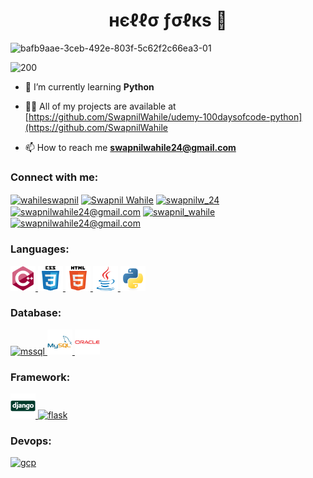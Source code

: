 <h1 align="center">нєℓℓσ ƒσℓкѕ 👋</h1>


![bafb9aae-3ceb-492e-803f-5c62f2c66ea3-01](https://user-images.githubusercontent.com/91313378/137864495-ab0140d4-cd97-44c1-8026-e46f516fdef4.jpeg)

![200](https://user-images.githubusercontent.com/91313378/137848333-0b597a81-349b-41b7-b576-c71d78ca4411.gif)


- 🌱 I’m currently learning **Python**

- 👨‍💻 All of my projects are available at [https://github.com/SwapnilWahile/udemy-100daysofcode-python](https://github.com/SwapnilWahile

- 📫 How to reach me **swapnilwahile24@gmail.com**

<h3 align="left">Connect with me:</h3>
<p align="left">
<a href="https://twitter.com/wahileswapnil" target="blank"><img align="center" src="https://raw.githubusercontent.com/rahuldkjain/github-profile-readme-generator/master/src/images/icons/Social/twitter.svg" alt="wahileswapnil" height="30" width="40" /></a>
<a href="https://linkedin.com/in/Swapnil Wahile" target="blank"><img align="center" src="https://raw.githubusercontent.com/rahuldkjain/github-profile-readme-generator/master/src/images/icons/Social/linked-in-alt.svg" alt="Swapnil Wahile" height="30" width="40" /></a>
<a href="https://instagram.com/swapnilw_24" target="blank"><img align="center" src="https://raw.githubusercontent.com/rahuldkjain/github-profile-readme-generator/master/src/images/icons/Social/instagram.svg" alt="swapnilw_24" height="30" width="40" /></a>
<a href="https://www.hackerrank.com/swapnilwahile24@gmail.com" target="blank"><img align="center" src="https://raw.githubusercontent.com/rahuldkjain/github-profile-readme-generator/master/src/images/icons/Social/hackerrank.svg" alt="swapnilwahile24@gmail.com" height="30" width="40" /></a>
<a href="https://www.leetcode.com/swapnil_wahile" target="blank"><img align="center" src="https://raw.githubusercontent.com/rahuldkjain/github-profile-readme-generator/master/src/images/icons/Social/leet-code.svg" alt="swapnil_wahile" height="30" width="40" /></a>
<a href="https://auth.geeksforgeeks.org/user/swapnilwahile24@gmail.com" target="blank"><img align="center" src="https://raw.githubusercontent.com/rahuldkjain/github-profile-readme-generator/master/src/images/icons/Social/geeks-for-geeks.svg" alt="swapnilwahile24@gmail.com" height="30" width="40" /></a>
</p>

<h3 align="left">Languages:</h3>
<p align="left"> <a href="https://www.w3schools.com/cpp/" target="_blank"> <img src="https://raw.githubusercontent.com/devicons/devicon/master/icons/cplusplus/cplusplus-original.svg" alt="cplusplus" width="40" height="40"/> </a> <a href="https://www.w3schools.com/css/" target="_blank"> <img src="https://raw.githubusercontent.com/devicons/devicon/master/icons/css3/css3-original-wordmark.svg" alt="css3" width="40" height="40"/> </a> <a href="https://www.w3.org/html/" target="_blank"> <img src="https://raw.githubusercontent.com/devicons/devicon/master/icons/html5/html5-original-wordmark.svg" alt="html5" width="40" height="40"/> </a> <a href="https://www.java.com" target="_blank"> <img src="https://raw.githubusercontent.com/devicons/devicon/master/icons/java/java-original.svg" alt="java" width="40" height="40"/> </a> <a href="https://www.python.org" target="_blank"> <img src="https://raw.githubusercontent.com/devicons/devicon/master/icons/python/python-original.svg" alt="python" width="40" height="40"/> </a> </p>

<h3 align="left">Database:</h3>
<p align="left"> <a href="https://www.microsoft.com/en-us/sql-server" target="_blank"> <img src="https://www.svgrepo.com/show/303229/microsoft-sql-server-logo.svg" alt="mssql" width="40" height="40"/> </a> <a href="https://www.mysql.com/" target="_blank"> <img src="https://raw.githubusercontent.com/devicons/devicon/master/icons/mysql/mysql-original-wordmark.svg" alt="mysql" width="40" height="40"/> </a> <a href="https://www.oracle.com/" target="_blank"> <img src="https://raw.githubusercontent.com/devicons/devicon/master/icons/oracle/oracle-original.svg" alt="oracle" width="40" height="40"/> </a> </p>

<h3 align="left">Framework:</h3>
<p align="left"> <a href="https://www.djangoproject.com/" target="_blank"> <img src="https://raw.githubusercontent.com/devicons/devicon/master/icons/django/django-original.svg" alt="django" width="40" height="40"/> </a> <a href="https://flask.palletsprojects.com/" target="_blank"> <img src="https://www.vectorlogo.zone/logos/pocoo_flask/pocoo_flask-icon.svg" alt="flask" width="40" height="40"/> </a> </p>

<h3 align="left">Devops:</h3>
<p align="left"> <a href="https://cloud.google.com" target="_blank"> <img src="https://www.vectorlogo.zone/logos/google_cloud/google_cloud-icon.svg" alt="gcp" width="40" height="40"/> </a> </p>

